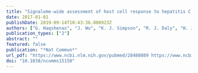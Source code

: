 ```yaml
---
title: "Signalome-wide assessment of host cell response to hepatitis C virus"
date: 2017-01-01
publishDate: 2019-09-14T10:43:36.008923Z
authors: ["G. Haqshenas", "J. Wu", "K. J. Simpson", "R. J. Daly", "H. J. Netter", "T. F. Baumert", "C. Doerig"]
publication_types: ["2"]
abstract: ""
featured: false
publication: "*Nat Commun*"
url_pdf: "https://www.ncbi.nlm.nih.gov/pubmed/28480889 https://www.ncbi.nlm.nih.gov/pmc/articles/PMC5424167/pdf/ncomms15158.pdf"
doi: "10.1038/ncomms15158"
---
```


